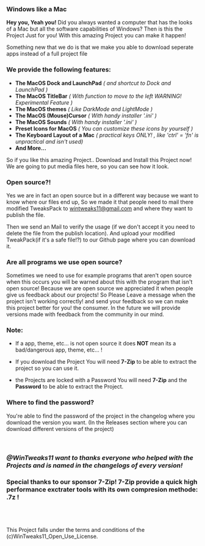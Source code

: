 ### Windows like a Mac
**Hey you, Yeah you!** 
Did you always wanted a computer that has the looks of a Mac but all the software capabilities of Windows? Then is this the Project Just for you! With this amazing Project you can make it happen! 

Something new that we do is that we make you able to download seperate apps instead of a full project file

### **We provide the following features:**
   - **The MacOS Dock and LaunchPad**        _( and shortcut to Dock and LaunchPad )_
   - **The MacOS TitleBar**                              _( With function to move to the left WARNING! Experimental Feature )_
   - **The MacOS themes**                              _( Like DarkMode and LightMode )_
   - **The MacOS (Mouse)Cursor**                  _( With handy installer '.ini' )_
   - **The MacOS Sounds**                              _( With handy installer '.ini' )_
   - **Preset Icons for MacOS**                        _( You can customize these icons by yourself )_
   - **The Keyboard Layout of a Mac**            _( practical keys ONLY! , like 'ctrl' = 'fn' is unpractical and isn't used)_ 
   - **And More...**

So if you like this amazing Project.. Download and Install this Project now! 
We are going to put media files here, so you can see how it look.

### **Open source?!**
Yes we are in fact an open source but in a different way because we want to know where our files end up, So we made it that people need to mail there modified TweaksPack to wintweaks11@gmail.com and where they want to publish the file. 

Then we send an Mail to verify the usage (if we don't accept it you need to delete the file from the publish location). And upload your modified TweakPack(if it's a safe file!?) to our Github page where you can download it. 

### **Are all programs we use open source?**

Sometimes we need to use for example programs that aren't open source when this occurs you will be warned about this with the program that isn't open source! Because we are open source we appreciated it when people give us feedback about our projects! 
So Please Leave a message when the project isn't working correctly! and send your feedback so we can make this project better for you! the consumer. 
In the future we will provide versions made with feedback from the community in our mind. 

### **Note**: 
   - If a app, theme, etc... is not open source it does **NOT** mean its a bad/dangerous app, theme, etc... !  

   - If you download the Project You will need **7-Zip** to be able to extract the project so you can use it. 
   
   - the Projects are locked with a Password You will need **7-Zip** and the **Password** to be able to extract the Project. 

### **Where to find the password?**
You're able to find the password of the project in the changelog where you download the version you want. 
(In the Releases section where you can download different versions of the project)
<br>
<br>
<br>
### _**@WinTweaks11 want to thanks everyone who helped with the Projects and is named in the changelogs of every version!**_
### Special thanks to our sponsor 7-Zip! 7-Zip provide a quick high performance exctrater tools with its own compresion methode: .7z !
<br>
<br>
<br>
This Project falls under the terms and conditions of the (c)WinTweaks11_Open_Use_License. 
